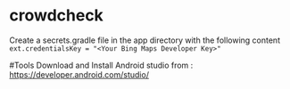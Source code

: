 # crowdcheck
Create a secrets.gradle file in the app directory with the following content
`ext.credentialsKey = "<Your Bing Maps Developer Key>"`

#Tools
Download and Install Android studio from : https://developer.android.com/studio/
